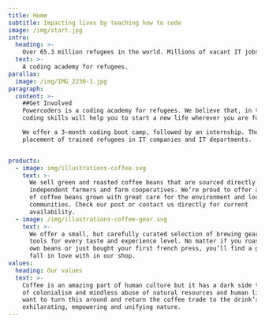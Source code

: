 ```yaml
---
title: Home
subtitle: Impacting lives by teaching how to code
image: /img/start.jpg
intro:
  heading: >-
    Over 65.3 million refugees in the world. Millions of vacant IT jobs due to digitalization. Two problems, one solution:
  text: >-
    A coding academy for refugees.
parallax:
  image: /img/IMG_2230-1.jpg
paragraph:
  content: >-
    ##Get Involved
    Powercoders is a coding academy for refugees. We believe that, in the 21st century,
    coding skills will help you to start a new life wherever you are forced to go.

    We offer a 3-month coding boot camp, followed by an internship. The ultimate goal of Powercoders is the permanent
    placement of trained refugees in IT companies and IT departments.


products:
  - image: img/illustrations-coffee.svg
    text: >-
      We sell green and roasted coffee beans that are sourced directly from
      independent farmers and farm cooperatives. We’re proud to offer a variety
      of coffee beans grown with great care for the environment and local
      communities. Check our post or contact us directly for current
      availability.
  - image: /img/illustrations-coffee-gear.svg
    text: >-
      We offer a small, but carefully curated selection of brewing gear and
      tools for every taste and experience level. No matter if you roast your
      own beans or just bought your first french press, you’ll find a gadget to
      fall in love with in our shop.
values:
  heading: Our values
  text: >-
    Coffee is an amazing part of human culture but it has a dark side too – one
    of colonialism and mindless abuse of natural resources and human lives. We
    want to turn this around and return the coffee trade to the drink’s
    exhilarating, empowering and unifying nature.
---
```


